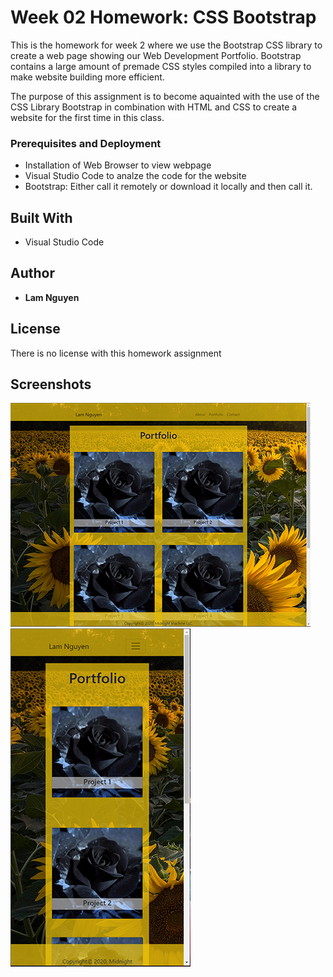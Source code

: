 # Week 02 Homework: CSS Bootstrap

This is the homework for week 2 where we use the Bootstrap CSS library to create a web page showing our Web Development Portfolio. Bootstrap contains a large amount of premade CSS styles compiled into a library to make website building more efficient.

The purpose of this assignment is to become aquainted with the use of the CSS Library Bootstrap in combination with HTML and CSS to create a website for the first time in this class.

### Prerequisites and Deployment

* Installation of Web Browser to view webpage
* Visual Studio Code to analze the code for the website
* Bootstrap: Either call it remotely or download it locally and then call it.

## Built With

* Visual Studio Code

## Author

* **Lam Nguyen**

## License

There is no license with this homework assignment

## Screenshots

![Portfolio image desktop sized](assets/images/Portfolio_01.PNG)
![portfolio image mobile sized](assets/images/Portfolio_02.png)
